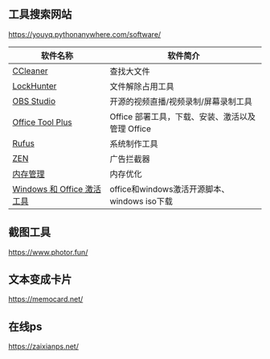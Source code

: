 ## 工具搜索网站

https://youyq.pythonanywhere.com/software/


软件名称| 软件简介
-|-
[CCleaner](https://www.ccleaner.com/zh-cn/ccleaner)|查找大文件
[LockHunter](https://lockhunter.com/)|文件解除占用工具
[OBS Studio](https://obsproject.com/)|开源的视频直播/视频录制/屏幕录制工具
[Office Tool Plus](https://otp.landian.vip/zh-cn/)|	Office 部署工具，下载、安装、激活以及管理 Office
[Rufus](https://rufus.ie/zh/)|	系统制作工具
[ZEN](https://github.com/anfragment/zen)|广告拦截器
[内存管理](https://github.com/henrypp/memreduct)|内存优化
[Windows 和 Office 激活工具](https://github.com/massgravel/Microsoft-Activation-Scripts)| office和windows激活开源脚本、windows iso下载


## 截图工具
https://www.photor.fun/


## 文本变成卡片

https://memocard.net/

## 在线ps

https://zaixianps.net/



